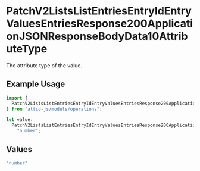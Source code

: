 # PatchV2ListsListEntriesEntryIdEntryValuesEntriesResponse200ApplicationJSONResponseBodyData10AttributeType

The attribute type of the value.

## Example Usage

```typescript
import {
  PatchV2ListsListEntriesEntryIdEntryValuesEntriesResponse200ApplicationJSONResponseBodyData10AttributeType,
} from "attio-js/models/operations";

let value:
  PatchV2ListsListEntriesEntryIdEntryValuesEntriesResponse200ApplicationJSONResponseBodyData10AttributeType =
    "number";
```

## Values

```typescript
"number"
```